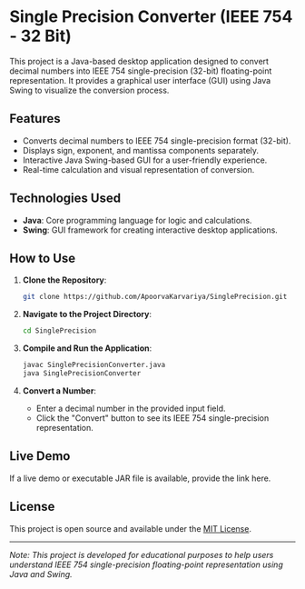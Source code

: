 # Single Precision Converter (IEEE 754 - 32 Bit)

This project is a Java-based desktop application designed to convert decimal numbers into IEEE 754 single-precision (32-bit) floating-point representation. It provides a graphical user interface (GUI) using Java Swing to visualize the conversion process.

## Features

- Converts decimal numbers to IEEE 754 single-precision format (32-bit).
- Displays sign, exponent, and mantissa components separately.
- Interactive Java Swing-based GUI for a user-friendly experience.
- Real-time calculation and visual representation of conversion.

## Technologies Used

- **Java**: Core programming language for logic and calculations.
- **Swing**: GUI framework for creating interactive desktop applications.

## How to Use

1. **Clone the Repository**:
   ```bash
   git clone https://github.com/ApoorvaKarvariya/SinglePrecision.git
   ```

2. **Navigate to the Project Directory**:
   ```bash
   cd SinglePrecision
   ```

3. **Compile and Run the Application**:
   ```bash
   javac SinglePrecisionConverter.java
   java SinglePrecisionConverter
   ```

4. **Convert a Number**:
   - Enter a decimal number in the provided input field.
   - Click the "Convert" button to see its IEEE 754 single-precision representation.

## Live Demo

If a live demo or executable JAR file is available, provide the link here.

## License

This project is open source and available under the [MIT License](LICENSE).

---

*Note: This project is developed for educational purposes to help users understand IEEE 754 single-precision floating-point representation using Java and Swing.*
